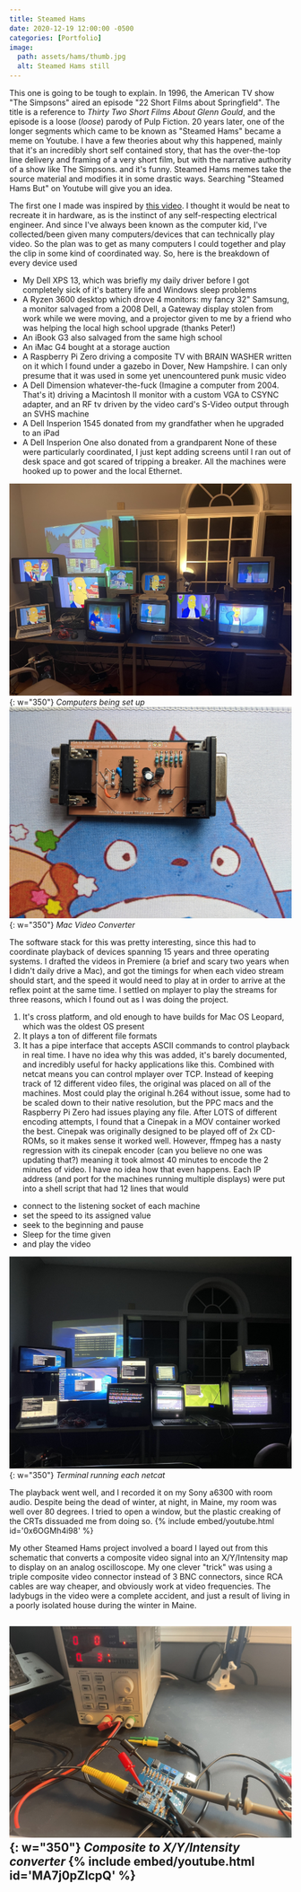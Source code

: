 ```yaml
---
title: Steamed Hams
date: 2020-12-19 12:00:00 -0500
categories: [Portfolio]
image:
  path: assets/hams/thumb.jpg
  alt: Steamed Hams still
---
```

This one is going to be tough to explain. In 1996, the American TV show "The Simpsons" aired an episode "22 Short Films about Springfield". The title is a reference to _Thirty Two Short Films About Glenn Gould_, and the episode is a loose (_loose_) parody of Pulp Fiction. 20 years later, one of the longer segments which came to be known as "Steamed Hams" became a meme on Youtube. I have a few theories about why this happened, mainly that it's an incredibly short self contained story, that has the over-the-top line delivery and framing of a very short film, but with the narrative authority of a show like The Simpsons. and it's funny. Steamed Hams memes take the source material and modifies it in some drastic ways. Searching "Steamed Hams But" on Youtube will give you an idea.

The first one I made was inspired by [this video](https://www.youtube.com/watch?v=P0ZfgYvAP3A). I thought it would be neat to recreate it in hardware, as is the instinct of any self-respecting electrical engineer. And since I've always been known as the computer kid, I've collected/been given many computers/devices that can technically play video. So the plan was to get as many computers I could together and play the clip in some kind of coordinated way. So, here is the breakdown of every device used
- My Dell XPS 13, which was briefly my daily driver before I got completely sick of it's battery life and Windows sleep problems
- A Ryzen 3600 desktop which drove 4 monitors: my fancy 32" Samsung, a monitor salvaged from a 2008 Dell, a Gateway display stolen from work while we were moving, and a projector given to me by a friend who was helping the local high school upgrade (thanks Peter!)
- An iBook G3 also salvaged from the same high school
- An iMac G4 bought at a storage auction
- A Raspberry Pi Zero driving a composite TV with BRAIN WASHER written on it which I found under a gazebo in Dover, New Hampshire. I can only presume that it was used in some yet unencountered punk music video
- A Dell Dimension whatever-the-fuck (Imagine a computer from 2004. That's it) driving a Macintosh II monitor with a custom VGA to CSYNC adapter, and an RF tv driven by the video card's S-Video output through an SVHS machine
- A Dell Insperion 1545 donated from my grandfather when he upgraded to an iPad
- A Dell Insperion One also donated from a grandparent
None of these were particularly coordinated, I just kept adding screens until I ran out of desk space and got scared of tripping a breaker. All the machines were hooked up to power and the local Ethernet.

![Computers being set up](assets/hams/lightson.jpg){: w="350"}
_Computers being set up_
![Mac Video Converter](assets/hams/vgaconv.jpg){: w="350"}
_Mac Video Converter_

The software stack for this was pretty interesting, since this had to coordinate playback of devices spanning 15 years and three operating systems. I drafted the videos in Premiere (a brief and scary two years when I didn't daily drive a Mac), and got the timings for when each video stream should start, and the speed it would need to play at in order to arrive at the reflex point at the same time. I settled on mplayer to play the streams for three reasons, which I found out as I was doing the project.
1. It's cross platform, and old enough to have builds for Mac OS Leopard, which was the oldest OS present
2. It plays a ton of different file formats 
3. It has a pipe interface that accepts ASCII commands to control playback in real time. I have no idea why this was added, it's barely documented, and incredibly useful for hacky applications like this. Combined with netcat means you can control mplayer over TCP.
Instead of keeping track of 12 different video files, the original was placed on all of the machines. Most could play the original h.264 without issue, some had to be scaled down to their native resolution, but the PPC macs and the Raspberry Pi Zero had issues playing any file. After LOTS of different encoding attempts, I found that a Cinepak in a MOV container worked the best. Cinepak was originally designed to be played off of 2x CD-ROMs, so it makes sense it worked well. However, ffmpeg has a nasty regression with its cinepak encoder (can you believe no one was updating that?) meaning it took almost 40 minutes to encode the 2 minutes of video. I have no idea how that even happens. Each IP address (and port for the machines running multiple displays) were put into a shell script that had 12 lines that would 
- connect to the listening socket of each machine
- set the speed to its assigned value
- seek to the beginning and pause
- Sleep for the time given
- and play the video

![Terminal running each netcat](assets/hams/lightsoff.jpg){: w="350"}
_Terminal running each netcat_

The playback went well, and I recorded it on my Sony a6300 with room audio. Despite being the dead of winter, at night, in Maine, my room was well over 80 degrees. I tried to open a window, but the plastic creaking of the CRTs dissuaded me from doing so.
{% include embed/youtube.html id='0x6OGMh4i98' %}

My other Steamed Hams project involved a board I layed out from this schematic that converts a composite video signal into an X/Y/Intensity map to display on an analog oscilloscope. My one clever "trick" was using a triple composite video connector instead of 3 BNC connectors, since RCA cables are way cheaper, and obviously work at video frequencies. The ladybugs in the video were a complete accident, and just a result of living in a poorly isolated house during the winter in Maine.

![Composite to X/Y/Intensity converter](assets/hams/compconv.jpg){: w="350"}
_Composite to X/Y/Intensity converter_
{% include embed/youtube.html id='MA7j0pZlcpQ' %}
- 